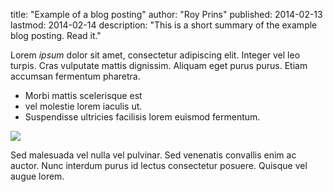 title: "Example of a blog posting"
author: "Roy Prins"
published: 2014-02-13
lastmod: 2014-02-14
description: "This is a short summary of the example blog posting. Read it."

Lorem *ipsum* dolor sit amet, consectetur adipiscing elit. Integer 
vel leo turpis. Cras vulputate mattis dignissim. Aliquam eget 
purus purus. Etiam accumsan fermentum pharetra.

+ Morbi mattis scelerisque est
+ vel molestie lorem iaculis ut. 
+ Suspendisse ultricies facilisis lorem euismod fermentum. 

<img src="{{ url_for('static', filename='images/rabbit.jpg') }}">

Sed malesuada vel nulla vel pulvinar. Sed venenatis convallis enim 
ac auctor. Nunc interdum purus id lectus consectetur posuere. 
Quisque vel augue lorem. 